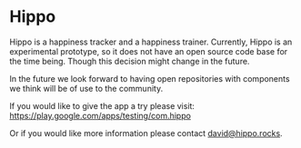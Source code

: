 # Hippo

Hippo is a happiness tracker and a happiness trainer. Currently, Hippo is an experimental prototype, so it does not have an open source code base for the time being. Though this decision might change in the future.

In the future we look forward to having open repositories with components we think will be of use to the community.

If you would like to give the app a try please visit: https://play.google.com/apps/testing/com.hippo

Or if you would like more information please contact david@hippo.rocks.

